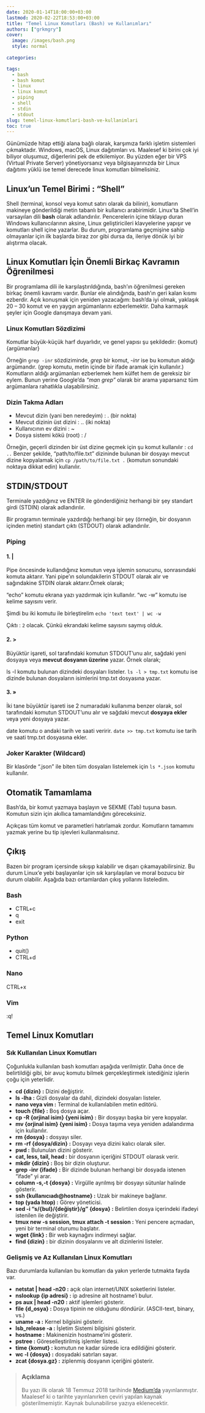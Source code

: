 ```yaml
---
date: 2020-01-14T18:00:00+03:00
lastmod: 2020-02-22T18:53:00+03:00
title: "Temel Linux Komutları (Bash) ve Kullanımları"
authors: ["grkmgry"]
cover: 
  image: /images/bash.png
  style: normal
  
categories:

tags:
  - bash
  - bash komut
  - linux
  - linux komut
  - piping
  - shell
  - stdin
  - stdout
slug: temel-linux-komutlari-bash-ve-kullanimlari
toc: true
---
```


Günümüzde hitap ettiği alana bağlı olarak, karşımıza farklı işletim sistemleri çıkmaktadır. Windows, macOS, Linux dağıtımları vs. Maalesef ki birini çok iyi biliyor oluşumuz, diğerlerini pek de etkilemiyor. Bu yüzden eğer bir VPS (Virtual Private Server) yönetiyorsanız veya bilgisayarınızda bir Linux dağıtımı yüklü ise temel derecede linux komutları bilmelisiniz.

## Linux’un Temel Birimi : “Shell”

Shell (terminal, konsol veya komut satırı olarak da bilinir), komutların makineye gönderildiği metin tabanlı bir kullanıcı arabirimidir. Linux’ta Shell’in varsayılan dili  **bash**  olarak adlandırılır. Pencerelerin içine tıklayıp duran Windows kullanıcılarının aksine, Linux geliştiricileri klavyelerine yapışır ve komutları shell içine yazarlar. Bu durum, programlama geçmişine sahip olmayanlar için ilk başlarda biraz zor gibi dursa da, ileriye dönük iyi bir alıştırma olacak.

## Linux Komutları İçin Önemli Birkaç Kavramın Öğrenilmesi

Bir programlama dili ile karşılaştırıldığında, bash’ın öğrenilmesi gereken birkaç önemli kavramı vardır. Bunlar ele alındığında, bash’ın geri kalan kısmı ezberdir. Açık konuşmak için yeniden yazacağım: bash’da iyi olmak, yaklaşık 20 – 30 komut ve en yaygın argümanlarını ezberlemektir. Daha karmaşık şeyler için Google danışmaya devam yani.

### Linux Komutları Sözdizimi

Komutlar büyük-küçük harf duyarlıdır, ve genel yapısı şu şekildedir: {komut} {argümanlar}

Örneğin `grep -inr` sözdiziminde, _grep_ bir komut, _-inr_ ise bu komutun aldığı argümandır. (grep komutu, metin içinde bir ifade aramak için kullanılır.) Komutların aldığı argümanları ezberlemek hem külfet hem de gereksiz bir eylem. Bunun yerine Google’da  _“man grep”_  olarak bir arama yaparsanız tüm argümanlara rahatlıkla ulaşabilirsiniz.

### Dizin Takma Adları

-   Mevcut dizin (yani ben neredeyim) : . (bir nokta)
-   Mevcut dizinin üst dizini : .. (iki nokta)
-   Kullanıcının ev dizini : ~
-   Dosya sistemi kökü (root) : /

Örneğin, geçerli dizinden bir üst dizine geçmek için şu komut kullanılır : `cd ..` Benzer şekilde, “path/to/file.txt” dizininde bulunan bir dosyayı mevcut dizine kopyalamak için `cp /path/to/file.txt .` (komutun sonundaki noktaya dikkat edin) kullanılır.

## STDIN/STDOUT

Terminale yazdığınız ve ENTER ile gönderdiğiniz herhangi bir şey standart girdi (STDIN) olarak adlandırılır.

Bir programın terminale yazdırdığı herhangi bir şey (örneğin, bir dosyanın içinden metin) standart çıktı (STDOUT) olarak adlandırılır.

### Piping

#### 1. |

Pipe öncesinde kullandığınız komutun veya işlemin sonucunu, sonrasındaki komuta aktarır. Yani pipe’ın solundakilerin STDOUT olarak alır ve sağındakine STDIN olarak aktarır.Örnek olarak;

“echo” komutu ekrana yazı yazdırmak için kullanılır. “wc -w” komutu ise kelime sayısını verir.

Şimdi bu iki komutu ile birleştirelim `echo 'text text' | wc -w`

Çıktı : `2` olacak. Çünkü ekrandaki kelime sayısını saymış olduk.

#### 2. >

Büyüktür işareti, sol tarafındaki komutun STDOUT’unu alır, sağdaki yeni dosyaya veya  **mevcut dosyanın üzerine**  yazar. Örnek olarak;

ls -l komutu bulunan dizindeki dosyaları listeler. `ls -l > tmp.txt` komutu ise dizinde bulunan dosyaların isimlerini tmp.txt dosyasına yazar.

#### 3. »

İki tane büyüktür işareti ise 2 numaradaki kullanıma benzer olarak, sol tarafındaki komutun STDOUT’unu alır ve sağdaki mevcut  **dosyaya ekler**  veya yeni dosyaya yazar.

date komutu o andaki tarih ve saati veririr. `date >> tmp.txt` komutu ise tarih ve saati tmp.txt dosyasına ekler.

### Joker Karakter (Wildcard)

Bir klasörde “.json” ile biten tüm dosyaları listelemek için `ls *.json` komutu kullanılır.

## Otomatik Tamamlama

Bash’da, bir komut yazmaya başlayın ve SEKME (Tab) tuşuna basın. Komutun sizin için akıllıca tamamlandığını göreceksiniz.

Açıkçası tüm komut ve parametleri hatırlamak zordur. Komutların tamamını yazmak yerine bu tip işlevleri kullanmalısınız.

## Çıkış

Bazen bir program içersinde sıkışıp kalabilir ve dışarı çıkamayabilirsiniz. Bu durum Linux’e yebi başlayanlar için sık karşılaşılan ve moral bozucu bir durum olabilir. Aşağıda bazı ortamlardan çıkış yollarını listeledim.

### **Bash**

-   CTRL+c
-   q
-   exit

### **Python**

-   quit()
-   CTRL+d

### **Nano**

CTRL+x

### **Vim**

:q!

## Temel Linux Komutları

### Sık Kullanılan Linux Komutları

Çoğunlukla kullanılan bash komutları aşağıda verilmiştir. Daha önce de belirtildiği gibi, bir avuç komutu bilmek gerçekleştirmek istediğiniz işlerin çoğu için yeterlidir.

-   **cd {dizin} :** Dizini değiştirir.
-   **ls -lha :** Gizli dosyalar da dahil, dizindeki dosyaları listeler.
-   **nano veya vim :** Terminal de kullanılabilen metin editörü.
-   **touch {file} :** Boş dosya açar.
-   **cp -R {orjinal isim} {yeni isim} :** Bir dosyayı başka bir yere kopyalar.
-   **mv {orjinal isim} {yeni isim} :** Dosya taşıma veya yeniden adalandırma için kullanılır.
-   **rm {dosya} :** dosyayı siler.
-   **rm -rf {dosya/dizin} :** Dosyayı veya dizini kalıcı olarak siler.
-   **pwd :** Bulunulan dizini gösterir.
-   **cat, less, tail, head :** bir dosyanın içeriğini STDOUT olarask verir.
-   **mkdir {dizin} :** Boş bir dizin oluşturur.
-   **grep -inr {ifade} :** Bir dizinde bulunan herhangi bir dosyada istenen “ifade” yi arar.
-   **column -s,-t {dosya} :** Virgülle ayrılmış bir dosyayı sütunlar halinde gösterir.
-   **ssh {kullanıcıadı@hostname} :** Uzak bir makineye bağlanır.
-   **top (yada htop) :** Görev yöneticisi.
-   **sed -i “s/{bul}/{değiştir}/g” {dosya} :** Belirtilen dosya içerindeki ifadeyi istenilen ile değiştirir.
-   **tmux new -s session, tmux attach -t session :** Yeni pencere açmadan, yeni bir terminal oturumu başlatır.
-   **wget {link} :** Bir web kaynağını indirmeyi sağlar.
-   **find {dizin} :** bir dizinin dosyalarını ve alt dizinlerini listeler.

### Gelişmiş ve Az Kullanılan Linux Komutları

Bazı durumlarda kullanılan bu komutları da yakın yerlerde tutmakta fayda var.

-   **netstat | head -n20 :** açık olan internet/UNIX soketlerini listeler.
-   **nslookup {ip adresi} :** ip adresine ait hostname’i bulur.
-   **ps aux | head -n20 :** aktif işlemleri gösterir.
-   **file {d_osya} :** Dosya tipinin ne olduğunu döndürür. (ASCII-text, binary, vs.)
-   **uname -a :** Kernel bilgisini gösterir.
-   **lsb_release -a :** İşletim Sistemi bilgisini gösterir.
-   **hostname :** Makinenizin hostname’ini gösterir.
-   **pstree :** Göreselleştirilmiş işlemler listesi.
-   **time {komut} :** komutun ne kadar sürede icra edildiğini gösterir.
-   **wc -l {dosya} :** dosyadaki satırları sayar.
-   **zcat {dosya.gz} :** ziplenmiş dosyanın içeriğini gösterir.

> ### Açıklama ###
> 
> Bu yazı ilk olarak 18 Temmuz 2018 tarihinde 
> [Medium’da](https://medium.com/@grkmgry/temel-linux-bash-komutlar%C4%B1-ve-kullan%C4%B1mlar%C4%B1-55636f634606)
> yayınlanmıştır.   Maalesef ki o tarihte yayınlanırken çeviri yapılan
> kaynak gösterilmemiştir. Kaynak bulunabilirse yazıya eklenecektir.



